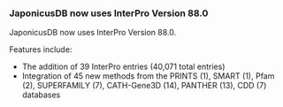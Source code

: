 ### JaponicusDB now uses InterPro Version 88.0
<!-- pombase_flags: frontpage -->
<!-- newsfeed_thumbnail: interpro_32px.png -->

JaponicusDB now uses InterPro Version 88.0.

Features include:

 - The addition of 39 InterPro entries (40,071 total entries)
 - Integration of 45 new methods from the PRINTS (1), SMART (1),
   Pfam (2), SUPERFAMILY (7), CATH-Gene3D (14), PANTHER (13),
   CDD (7) databases
